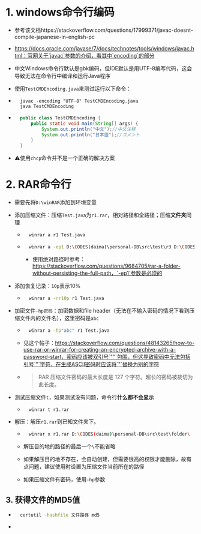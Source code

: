 # 1. windows命令行编码

- 参考该文档https://stackoverflow.com/questions/17999371/javac-doesnt-compile-japanese-in-english-pc

- https://docs.oracle.com/javase/7/docs/technotes/tools/windows/javac.html：官网关于`javac`参数的介绍，看其中`encoding`的部分

- 中文Windows命令行默认是gbk编码，但IDE默认是用UTF-8编写代码，这会导致无法在命令行中编译和运行Java程序

- 使用`TestCMDEncoding.java`来测试运行以下命令：

- ```shell
    javac -encoding "UTF-8" TestCMDEncoding.java
    java TestCMDEncoding
    ```

- ```java
    public class TestCMDEncoding {
        public static void main(String[] args) {
            System.out.println("中文");//中文注释
            System.out.println("日本語");//コメント
        }
    }
    ```

- :warning:使用`chcp`命令并不是一个正确的解决方案





# 2. RAR命令行

- 需要先将`D:\winRAR`添加到环境变量

- 添加压缩文件：压缩`Test.java`为`r1.rar`，相对路径和全路径；压缩**文件夹**同理

    - ```sh
        winrar a r1 Test.java
        ```

    - ```sh
        winrar a -ep1 D:\CODES(daima)\personal-DB\src\test\r3 D:\CODES(daima)\personal-DB\src\test\Test.java
        ```

        - 使用绝对路径时参考：https://stackoverflow.com/questions/9684705/rar-a-folder-without-persisting-the-full-path，`-ep1`参数是必须的

- 添加恢复记录：`10p`表示10%

    - ```sh
        winrar a -rr10p r1 Test.java
        ```

- 加密文件`-hp密码`：加密数据和file header（无法在不输入密码的情况下看到压缩文件内的文件名），这里密码是`abc`

    - ```sh
        winrar a -hp"abc" r1 Test.java
        ```

    - 见这个帖子：https://stackoverflow.com/questions/48143265/how-to-use-rar-or-winrar-for-creating-an-encrypted-archive-with-a-password-start，密码应该被双引号`""`包围，但这导致密码中无法包括引号`"`字符，在生成ASCII密码时应该将`"`替换为别的字符

    - > RAR 压缩文件密码的最大长度是 127 个字符。超长的密码被裁切为此长度。

- 测试压缩文件`t`，如果测试没有问题，命令行**什么都不会显示**

    - ```rar
        winrar t r1.rar
        ```

- 解压：解压`r1.rar`到已知文件夹下。

    - ```sh
        winrar x r1.rar D:\CODES(daima)\personal-DB\src\test\folder\
        ```

    - 解压目的地的路径的最后一个`\`不能省略

    - 如果解压目的地不存在，会自动创建，但需要很高的权限才能删除，故有点问题，建议使用时设置为压缩文件当前所在的路径
    
    - 如果压缩文件有密码，使用`-hp`参数

## 3. 获得文件的MD5值

- ```sh
    certutil -hashfile 文件路径 md5
    ```

- 
